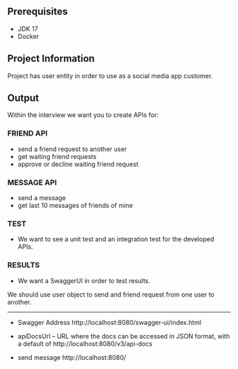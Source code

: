 ## Prerequisites
- JDK 17
- Docker

## Project Information

Project has user entity in order to use as a social media app customer.

## Output

Within the interview we want you to create APIs for:

### FRIEND API
- send a friend request to another user
- get waiting friend requests
- approve or decline waiting friend request

### MESSAGE API
- send a message
- get last 10 messages of friends of mine

### TEST

- We want to see a unit test and an integration test for the developed APIs.

### RESULTS

- We want a SwaggerUI in order to test results.

We should use user object to send and friend request from one user to another.



--------------------------------------


- Swagger Address
http://localhost:8080/swagger-ui/index.html


- apiDocsUrl – URL where the docs can be accessed in JSON format, with a default of 
http://localhost:8080/v3/api-docs


- send message
http://localhost:8080/